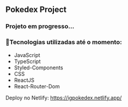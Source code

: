 ## Pokedex Project

### Projeto em progresso...

### 🚀Tecnologias utilizadas até o momento:

  - JavaScript
  - TypeScript
  - Styled-Components
  - CSS
  - ReactJS
  - React-Router-Dom


Deploy no Netlify: https://igpokedex.netlify.app/
